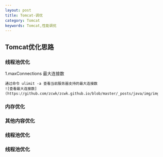 ```yaml
---
layout: post
title: Tomcat-调优
category: Tomcat
keywords: Tomcat,性能调优
---
```


## Tomcat优化思路

### 线程池优化
1.maxConnections 最大连接数

	通过命令 ulimit -a 查看当前服务器支持的最大连接数
	![查看最大连接数](https://github.com/zcwk/zcwk.github.io/blob/master/_posts/java/img/img1.png)


### 内存优化


### 其他内容优化


### 线程池优化


### 线程池优化

















